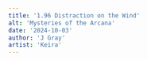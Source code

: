 ```yaml
---
title: '1.96 Distraction on the Wind'
alt: 'Mysteries of the Arcana'
date: '2024-10-03'
author: 'J Gray'
artist: 'Keira'
---
```

